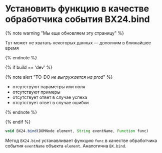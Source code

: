 # Установить функцию в качестве обработчика события BX24.bind

{% note warning "Мы еще обновляем эту страницу" %}

Тут может не хватать некоторых данных — дополним в ближайшее время

{% endnote %}

{% if build == 'dev' %}

{% note alert "TO-DO _не выгружается на prod_" %}

- отсутствуют параметры или поля
- отсутствуют примеры
- отсутствует ответ в случае успеха
- отсутствует ответ в случае ошибки

{% endnote %}

{% endif %}

```js
void BX24.bind(DOMNode element, String eventName, Function func)
```

Метод `BX24.bind` устанавливает функцию `func` в качестве обработчика события `eventName` объекта `element`. Аналогична `BX.bind`.